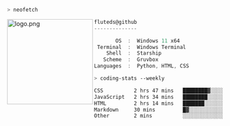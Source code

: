 ```zsh
> neofetch
```

<!--img align="left" src="https://github.com/fluteds.png" alt="logo.png" width="200"/>-->
<img align="left" src="https://external-content.duckduckgo.com/iu/?u=https%3A%2F%2F78.media.tumblr.com%2F975fca5f82161b190efdcaa05ffbd4ec%2Ftumblr_p6q6m9TJF01x3p3jmo1_500.png&f=1&nofb=1" alt="logo.png" width="200"/>

```csharp
fluteds@github
--------------

       OS  :  Windows 11 x64
 Terminal  :  Windows Terminal
    Shell  :  Starship
   Scheme  :  Gruvbox
Languages  :  Python, HTML, CSS
```

```zsh
> coding-stats --weekly
```

<!--START_SECTION:waka-->

```txt
CSS          2 hrs 47 mins   ████████▓░░░░░░░░░░░░░░░░   34.14 %
JavaScript   2 hrs 34 mins   ████████░░░░░░░░░░░░░░░░░   31.40 %
HTML         2 hrs 14 mins   ███████░░░░░░░░░░░░░░░░░░   27.44 %
Markdown     30 mins         █▓░░░░░░░░░░░░░░░░░░░░░░░   06.30 %
Other        2 mins          ░░░░░░░░░░░░░░░░░░░░░░░░░   00.54 %
```

<!--END_SECTION:waka-->
